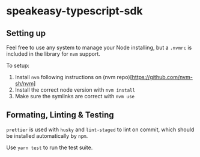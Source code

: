# speakeasy-typescript-sdk

## Setting up

Feel free to use any system to manage your Node installing, but a `.nvmrc` is included in the library for `nvm` support.

To setup:

1. Install `nvm` following instructions on (nvm repo)[https://github.com/nvm-sh/nvm]
2. Install the correct node version with `nvm install`
3. Make sure the symlinks are correct with `nvm use`

## Formating, Linting & Testing

`prettier` is used with `husky` and `lint-staged` to lint on commit, which should be installed automatically by `npm`.

Use `yarn test` to run the test suite.
